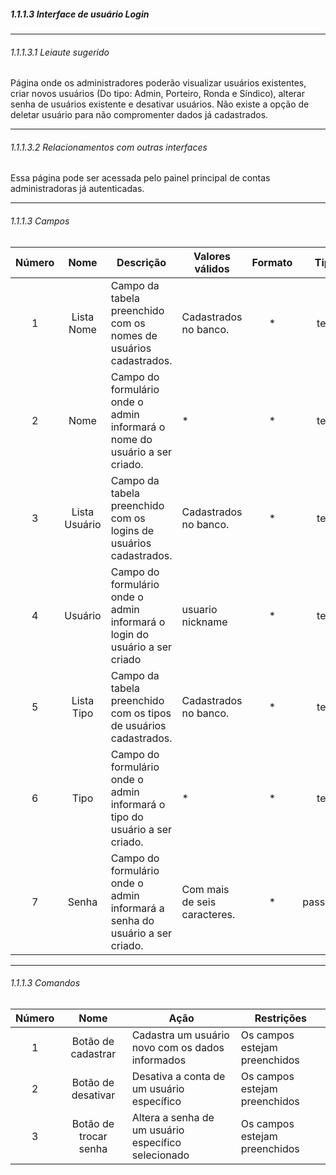 ##### 1.1.1.3 Interface de usuário Login

---

###### 1.1.1.3.1 Leiaute sugerido
Página onde os administradores poderão visualizar usuários existentes, criar novos usuários (Do tipo: Admin, Porteiro, Ronda e Síndico), alterar senha de usuários existente e desativar usuários. Não existe a opção de deletar usuário para não compromenter dados já cadastrados.

---

###### 1.1.1.3.2 Relacionamentos com outras interfaces
Essa página pode ser acessada pelo painel principal de contas administradoras já autenticadas.

---

###### 1.1.1.3 Campos
| Número | Nome | Descrição | Valores válidos | Formato | Tipo | Restrições |
| :----: | :--: | --------- | --------------- | :-----: | :--: | ---------- |
|   1    |   Lista Nome    |     Campo da tabela preenchido com os nomes de usuários cadastrados.      |        Cadastrados no banco.         |    *     |   text   |     *       |
|   2    |   Nome    |     Campo do formulário onde o admin informará o nome do usuário a ser criado.      |        *         |    *     |   text   |     	Deve estar dentro de um formulário.       |
|   3    |   Lista Usuário    |     Campo da tabela preenchido com os logins de usuários cadastrados.      |        Cadastrados no banco.         |    *     |   text   |     *       |
|   4    |   Usuário    |     Campo do formulário onde o admin informará o login do usuário a ser criado      |        usuario nickname         |    *     |   text   |     	Deve estar dentro de um formulário.       |
|   5    |   Lista Tipo    |     Campo da tabela preenchido com os tipos de usuários cadastrados.      |        Cadastrados no banco.         |    *     |   text   |     *       ||   2    |   Nome    |     Campo do formulário onde o admin informará o nome do usuário a ser criado.      |        *         |    *     |   text   |     	Deve estar dentro de um formulário.       |
|   6    |   Tipo    |     Campo do formulário onde o admin informará o tipo do usuário a ser criado.      |        *         |    *     |   text   |     	Deve estar dentro de um formulário.       |
|   7    |   Senha    |     Campo do formulário onde o admin informará a senha do usuário a ser criado.      |        Com mais de seis caracteres.         |     *    |   password   |      Deve estar dentro de um formulário.      |

---

###### 1.1.1.3 Comandos
| Número | Nome | Ação | Restrições |
| :----: | :--: | ---- | ---------- |
|    1    |   Botão de cadastrar   |   Cadastra um usuário novo com os dados informados   |      Os campos estejam preenchidos      |
|    2    |   Botão de desativar   |   Desativa a conta de um usuário específico   |      Os campos estejam preenchidos      |
|    3    |   Botão de trocar senha   |   Altera a senha de um usuário específico selecionado   |      Os campos estejam preenchidos      |
